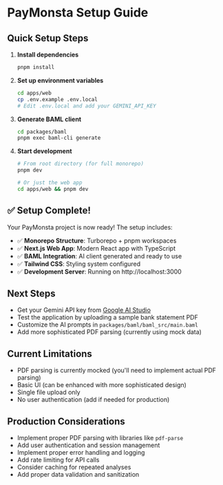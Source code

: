 # PayMonsta Setup Guide

## Quick Setup Steps

1. **Install dependencies**
   ```bash
   pnpm install
   ```

2. **Set up environment variables**
   ```bash
   cd apps/web
   cp .env.example .env.local
   # Edit .env.local and add your GEMINI_API_KEY
   ```

3. **Generate BAML client**
   ```bash
   cd packages/baml
   pnpm exec baml-cli generate
   ```

4. **Start development**
   ```bash
   # From root directory (for full monorepo)
   pnpm dev
   
   # Or just the web app
   cd apps/web && pnpm dev
   ```

## ✅ **Setup Complete!**

Your PayMonsta project is now ready! The setup includes:

- ✅ **Monorepo Structure**: Turborepo + pnpm workspaces
- ✅ **Next.js Web App**: Modern React app with TypeScript
- ✅ **BAML Integration**: AI client generated and ready to use
- ✅ **Tailwind CSS**: Styling system configured
- ✅ **Development Server**: Running on http://localhost:3000

## Next Steps

- Get your Gemini API key from [Google AI Studio](https://makersuite.google.com/app/apikey)
- Test the application by uploading a sample bank statement PDF
- Customize the AI prompts in `packages/baml/baml_src/main.baml`
- Add more sophisticated PDF parsing (currently using mock data)

## Current Limitations

- PDF parsing is currently mocked (you'll need to implement actual PDF parsing)
- Basic UI (can be enhanced with more sophisticated design)
- Single file upload only
- No user authentication (add if needed for production)

## Production Considerations

- Implement proper PDF parsing with libraries like `pdf-parse`
- Add user authentication and session management
- Implement proper error handling and logging
- Add rate limiting for API calls
- Consider caching for repeated analyses
- Add proper data validation and sanitization
